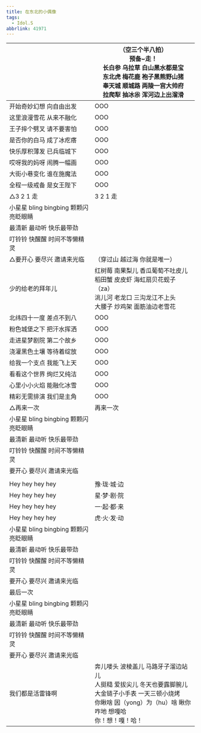 ```yaml
---
title: 在东北的小偶像
tags:
  - Idol.S
abbrlink: 41971
---
```

|      |（空三个半八拍）<br>预备~走！<br>长白参 乌拉草 白山黑水都是宝<br>东北虎 梅花鹿 袍子黑熊野山猪<br>奉天城 顺城路 两陵一宫大帅府<br>拉爬犁 抽冰尜 浑河边上出溜滑|
|--|--|
|开始奇妙幻想 向自由出发|OOO|
|这里浪漫雪花 从来不融化|OOO|
|王子摔个劈叉 请不要害怕|OOO|
|是否你的白马 成了冰疙瘩|OOO|
|快乐厚积薄发 已兵临城下|OOO|
|哎呀我的妈呀 闹腾一幅画|OOO|
|大街小巷变化 谁在施魔法|OOO|
|全程一级戒备 是女王陛下|OOO|
|△3 2 1 走 |3 2 1 走|
|小星星 bling bingbing 颗颗闪亮眨眼睛 |      |
|最清新 最动听 快乐最带劲 |      |
|叮铃铃 快醒醒 时间不等懒精灵 |      |
|△要开心 要尽兴 邀请来光临 |（穿过山 越过海 你就是唯一）|
|少的给老的拜年儿|红树莓 南果梨儿 香瓜葡萄不吐皮儿<br>稻田蟹 皮皮虾 海虹扇贝花蚬子（za）<br>洮儿河 老龙口 三沟龙江不上头<br>大腰子 炒鸡架 面筋油边老雪花|
|北纬四十一度 差点不到八|OOO|
|粉色城堡之下 把汗水挥洒|OOO|
|走进星梦剧院 第二个故乡|OOO|
|浇灌黑色土壤 等待着绽放|OOO|
|给我一个支点 我能飞上天|OOO|
|看看这个世界 绚烂又纯洁|OOO|
|心里小小火焰 能融化冰雪|OOO|
|精彩无需排演 我们是主角 |OOO|
|△再来一次|再来一次 |
|小星星 bling bingbing 颗颗闪亮眨眼睛 |      |
|最清新 最动听 快乐最带劲 |      |
|叮铃铃 快醒醒 时间不等懒精灵 |      |
|要开心 要尽兴 邀请来光临|      |
|      |      |
|Hey hey hey hey|豫·珑·城·边|
|Hey hey hey hey|星·梦·剧·院|
|Hey hey hey hey|一·起·都·来|
|Hey hey hey hey|虎·火·发·动|
|小星星 bling bingbing 颗颗闪亮眨眼睛 |      |
|最清新 最动听 快乐最带劲 |      |
|叮铃铃 快醒醒 时间不等懒精灵 |      |
|要开心 要尽兴 邀请来光临|      |
|最后一次|      |
|小星星 bling bingbing 颗颗闪亮眨眼睛 |      |
|最清新 最动听 快乐最带劲 |      |
|叮铃铃 快醒醒 时间不等懒精灵 |      |
|要开心 要尽兴 邀请来光临|      |
|我们都是活雷锋啊|奔儿喽头 波棱盖儿 马路牙子溜边站儿<br>人挺糙   爱拔尖儿 冬天也要露脚腕儿<br>大金链子小手表 一天三顿小烧烤<br>你瞅啥 因（yong）为（hu）啥 瞅你咋地 想嘎哈<br>你！想！嘎！哈！|